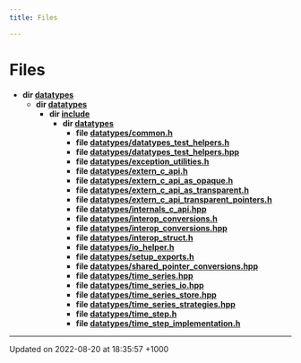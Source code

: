 ```yaml
---
title: Files

---
```


# Files




* **dir [datatypes](/cpp/Files/dir_3916de72b8b95e910c6a3b58752f61a8/#dir-datatypes)** 
    * **dir [datatypes](/cpp/Files/dir_1b70f9f628d353f28779bff85cfc8047/#dir-datatypes)** 
        * **dir [include](/cpp/Files/dir_0c0283090ae1ae91fb4631a97d59a09f/#dir-include)** 
            * **dir [datatypes](/cpp/Files/dir_18b6d35ebdb182d50a05341eac4c9c15/#dir-datatypes)** 
                * **file [datatypes/common.h](/cpp/Files/common_8h/#file-common.h)** 
                * **file [datatypes/datatypes_test_helpers.h](/cpp/Files/datatypes__test__helpers_8h/#file-datatypes-test-helpers.h)** 
                * **file [datatypes/datatypes_test_helpers.hpp](/cpp/Files/datatypes__test__helpers_8hpp/#file-datatypes-test-helpers.hpp)** 
                * **file [datatypes/exception_utilities.h](/cpp/Files/exception__utilities_8h/#file-exception-utilities.h)** 
                * **file [datatypes/extern_c_api.h](/cpp/Files/extern__c__api_8h/#file-extern-c-api.h)** 
                * **file [datatypes/extern_c_api_as_opaque.h](/cpp/Files/extern__c__api__as__opaque_8h/#file-extern-c-api-as-opaque.h)** 
                * **file [datatypes/extern_c_api_as_transparent.h](/cpp/Files/extern__c__api__as__transparent_8h/#file-extern-c-api-as-transparent.h)** 
                * **file [datatypes/extern_c_api_transparent_pointers.h](/cpp/Files/extern__c__api__transparent__pointers_8h/#file-extern-c-api-transparent-pointers.h)** 
                * **file [datatypes/internals_c_api.hpp](/cpp/Files/internals__c__api_8hpp/#file-internals-c-api.hpp)** 
                * **file [datatypes/interop_conversions.h](/cpp/Files/interop__conversions_8h/#file-interop-conversions.h)** 
                * **file [datatypes/interop_conversions.hpp](/cpp/Files/interop__conversions_8hpp/#file-interop-conversions.hpp)** 
                * **file [datatypes/interop_struct.h](/cpp/Files/interop__struct_8h/#file-interop-struct.h)** 
                * **file [datatypes/io_helper.h](/cpp/Files/io__helper_8h/#file-io-helper.h)** 
                * **file [datatypes/setup_exports.h](/cpp/Files/setup__exports_8h/#file-setup-exports.h)** 
                * **file [datatypes/shared_pointer_conversions.hpp](/cpp/Files/shared__pointer__conversions_8hpp/#file-shared-pointer-conversions.hpp)** 
                * **file [datatypes/time_series.hpp](/cpp/Files/time__series_8hpp/#file-time-series.hpp)** 
                * **file [datatypes/time_series_io.hpp](/cpp/Files/time__series__io_8hpp/#file-time-series-io.hpp)** 
                * **file [datatypes/time_series_store.hpp](/cpp/Files/time__series__store_8hpp/#file-time-series-store.hpp)** 
                * **file [datatypes/time_series_strategies.hpp](/cpp/Files/time__series__strategies_8hpp/#file-time-series-strategies.hpp)** 
                * **file [datatypes/time_step.h](/cpp/Files/time__step_8h/#file-time-step.h)** 
                * **file [datatypes/time_step_implementation.h](/cpp/Files/time__step__implementation_8h/#file-time-step-implementation.h)** 



-------------------------------

Updated on 2022-08-20 at 18:35:57 +1000
